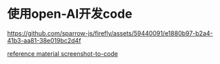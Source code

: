 # 使用open-AI开发code

https://github.com/sparrow-js/firefly/assets/59440091/e1880b97-b2a4-41b3-aa81-38e019bc2d4f


[reference material screenshot-to-code](https://github.com/abi/screenshot-to-code) 